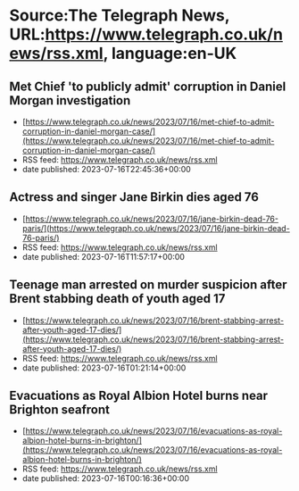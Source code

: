 # Source:The Telegraph News, URL:https://www.telegraph.co.uk/news/rss.xml, language:en-UK

## Met Chief 'to publicly admit' corruption in Daniel Morgan investigation
 - [https://www.telegraph.co.uk/news/2023/07/16/met-chief-to-admit-corruption-in-daniel-morgan-case/](https://www.telegraph.co.uk/news/2023/07/16/met-chief-to-admit-corruption-in-daniel-morgan-case/)
 - RSS feed: https://www.telegraph.co.uk/news/rss.xml
 - date published: 2023-07-16T22:45:36+00:00



## Actress and singer Jane Birkin dies aged 76
 - [https://www.telegraph.co.uk/news/2023/07/16/jane-birkin-dead-76-paris/](https://www.telegraph.co.uk/news/2023/07/16/jane-birkin-dead-76-paris/)
 - RSS feed: https://www.telegraph.co.uk/news/rss.xml
 - date published: 2023-07-16T11:57:17+00:00



## Teenage man arrested on murder suspicion after Brent stabbing death of youth aged 17
 - [https://www.telegraph.co.uk/news/2023/07/16/brent-stabbing-arrest-after-youth-aged-17-dies/](https://www.telegraph.co.uk/news/2023/07/16/brent-stabbing-arrest-after-youth-aged-17-dies/)
 - RSS feed: https://www.telegraph.co.uk/news/rss.xml
 - date published: 2023-07-16T01:21:14+00:00



## Evacuations as Royal Albion Hotel burns near Brighton seafront
 - [https://www.telegraph.co.uk/news/2023/07/16/evacuations-as-royal-albion-hotel-burns-in-brighton/](https://www.telegraph.co.uk/news/2023/07/16/evacuations-as-royal-albion-hotel-burns-in-brighton/)
 - RSS feed: https://www.telegraph.co.uk/news/rss.xml
 - date published: 2023-07-16T00:16:36+00:00



